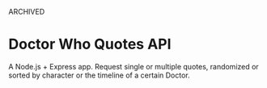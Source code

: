 ARCHIVED
# Doctor Who Quotes API
A Node.js + Express app. Request single or multiple quotes, randomized or sorted by character or the timeline of a certain Doctor.
